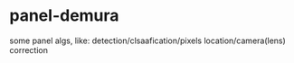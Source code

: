 # panel-demura

some panel algs, like: detection/clsaafication/pixels location/camera(lens) correction

